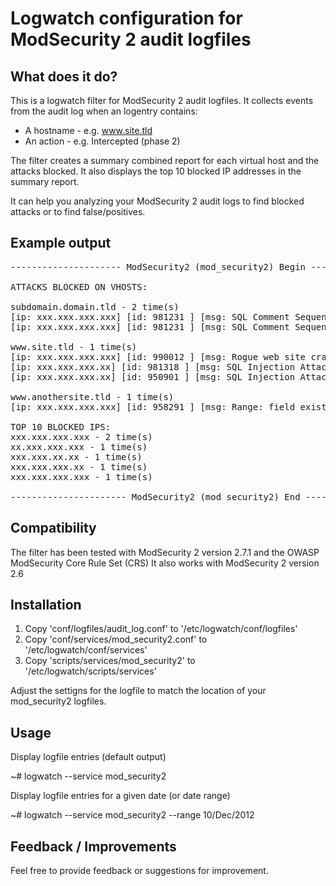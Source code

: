 Logwatch configuration for ModSecurity 2 audit logfiles
=

What does it do?
-

This is a logwatch filter for ModSecurity 2 audit logfiles. It collects events from
the audit log when an logentry contains:

* A hostname - e.g. www.site.tld
* An action - e.g. Intercepted (phase 2)

The filter creates a summary combined report for each virtual host and the attacks blocked.
It also displays the top 10 blocked IP addresses in the summary report.

It can help you analyzing your ModSecurity 2 audit logs to find blocked attacks or to find
false/positives.


Example output
-
<pre>
--------------------- ModSecurity2 (mod_security2) Begin ------------------------

ATTACKS BLOCKED ON VHOSTS:

subdomain.domain.tld - 2 time(s)
[ip: xxx.xxx.xxx.xxx] [id: 981231 ] [msg: SQL Comment Sequence Detected.]  - 1 time(s)
[ip: xxx.xxx.xxx.xxx] [id: 981231 ] [msg: SQL Comment Sequence Detected.]  - 1 time(s)

www.site.tld - 1 time(s)
[ip: xxx.xxx.xxx.xxx] [id: 990012 ] [msg: Rogue web site crawler]  - 1 time(s)
[ip: xxx.xxx.xxx.xx] [id: 981318 ] [msg: SQL Injection Attack: Common Injection Testing Detected]  - 5 time(s)
[ip: xxx.xxx.xxx.xx] [id: 950901 ] [msg: SQL Injection Attack: SQL Tautology Detected.]  - 2 time(s)

www.anothersite.tld - 1 time(s)
[ip: xxx.xxx.xxx.xxx] [id: 958291 ] [msg: Range: field exists and begins with 0.]  - 1 time(s)

TOP 10 BLOCKED IPS:
xxx.xxx.xxx.xxx - 2 time(s)
xx.xxx.xxx.xxx - 1 time(s)
xxx.xxx.xx.xx - 1 time(s)
xxx.xxx.xxx.xx - 1 time(s)
xxx.xxx.xxx.xxx - 1 time(s)

---------------------- ModSecurity2 (mod_security2) End -------------------------
</pre>

Compatibility
-

The filter has been tested with ModSecurity 2 version 2.7.1 and the OWASP ModSecurity Core Rule Set (CRS)
It also works with ModSecurity 2 version 2.6


Installation
-

1. Copy 'conf/logfiles/audit_log.conf' to '/etc/logwatch/conf/logfiles'
2. Copy 'conf/services/mod_security2.conf' to '/etc/logwatch/conf/services'
3. Copy 'scripts/services/mod_security2' to '/etc/logwatch/scripts/services'

Adjust the settigns for the logfile to match the location of your mod_security2 logfiles.


Usage
-

Display logfile entries (default output)

~# logwatch --service mod_security2

Display logfile entries for a given date (or date range)

~# logwatch --service mod_security2  --range 10/Dec/2012


Feedback / Improvements
-

Feel free to provide feedback or suggestions for improvement.